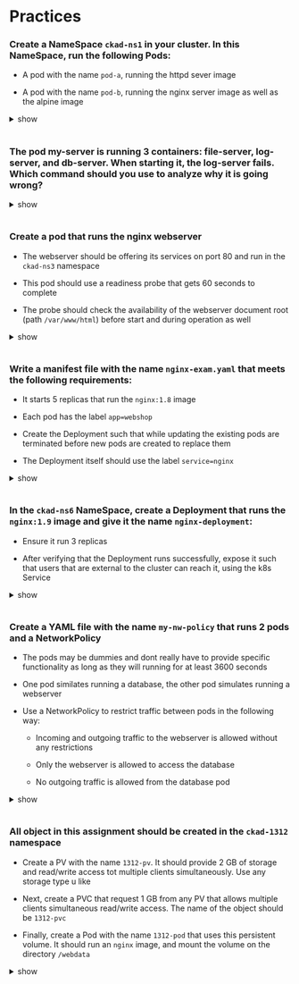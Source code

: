 # Practices

### Create a NameSpace `ckad-ns1` in your cluster. In this NameSpace, run the following Pods:
- A pod with the name `pod-a`, running the httpd sever image

- A pod with the name `pod-b`, running the nginx server image as well as the alpine image

<details><summary>show</summary>
<p>

```bash
k create ns ckad-ns1

k run pod-a --image=httpd --restart Never -n ckad-ns1

```

```yaml
apiVersion: v1
kind: Pod
metadata:
  name: pod-b
  namespace: ckad-ns1
spec:
  containers:
  - name: nginx
    image: nginx
  - name: alpine
    image: alpine
    command: ['sleep', '3600']

```

</p>
</details>

#
### The pod my-server is running 3 containers: file-server, log-server, and db-server. When starting it, the log-server fails. Which command should you use to analyze why it is going wrong?

<details><summary>show</summary>
<p>

```bash
kubectl -n ns1 logs my-server -c log-server 
```

</p>
</details>


#
### Create a pod that runs the nginx webserver
- The webserver should be offering its services on port 80 and run in the `ckad-ns3` namespace

- This pod should use a readiness probe that gets 60 seconds to complete

- The probe should check the availability of the webserver document root (path `/var/www/html`) before start and during operation as well


<details><summary>show</summary>
<p>

```yaml
apiVersion: v1
kind: Pod
metadata:
  name: webserver
  namespace: ckad-ns3
spec:
  containers:
  - name: webserver
    image: nginx
    ports:
    - containerPort: 80
    readinessProbe:
      exec:
        command: ['ls', '/']
      initialDelaySeconds: 60
      periodSeconds: 60
```

</p>
</details>

#
### Write a manifest file with the name `nginx-exam.yaml` that meets the following requirements:
- It starts 5 replicas that run the `nginx:1.8` image

- Each pod has the label `app=webshop`

- Create the Deployment such that while updating the existing pods are terminated before new pods are created to replace them

- The Deployment itself should use the label `service=nginx`

<details><summary>show</summary>
<p>

```yaml
apiVersion: apps/v1
kind: Deployment
metadata:
  name: nginx-deployment
  labels:
    service: nginx
spec:
  replicas: 5
  strategy:
    type: Recreate
  selector:
    matchLabels:
      app: webshop
  template:
    metadata:
      labels:
        app: webshop
    spec:
      containers:
      - name: nginx
        image: nginx:1.8
        ports:
        - containerPort: 80

```

</p>
</details>

#
### In the `ckad-ns6` NameSpace, create a Deployment that runs the `nginx:1.9` image and give it the name `nginx-deployment`:

- Ensure it run 3 replicas

- After verifying that the Deployment runs successfully, expose it such that users that are external to the cluster can reach it, using the k8s Service


<details><summary>show</summary>
<p>

```bash
k create ns ckad-ns6

k -n ckad-ns6 create deployment nginx-deployment --image nginx:1.9 --replicas 3

k -n ckad-ns6 expose deployment nginx-deployment --port 80 --type NodePort
```

</p>
</details>


#
### Create a YAML file with the name `my-nw-policy` that runs 2 pods and a NetworkPolicy

- The pods may be dummies and dont really have to provide specific functionality as long as they will running for at least 3600 seconds

- One pod similates running a database, the other pod simulates running a webserver

- Use a NetworkPolicy to restrict traffic between pods in the following way:
    - Incoming and outgoing traffic to the webserver is allowed without any restrictions

    - Only the webserver is allowed to access the database

    - No outgoing traffic is allowed from the database pod


<details><summary>show</summary>
<p>

```yaml
apiVersion: v1
kind: Pod
metadata:
  name: web
  labels:
    app: web
spec:
  containers:
  - name: web
    image: alpine
    command: ['sleep', '3600']

---
apiVersion: v1
kind: Pod
metadata:
  name: db
  labels:
    app: db
spec:
  containers:
  - name: db
    image: alpine
    command: ['sleep', '3600']

---
apiVersion: networking.k8s.io/v1
kind: NetworkPolicy
metadata:
  name: db-np
spec:
  policyTypes:
  - Ingress
  - Egress
  podSelector:
    matchLabels:
      app: db
  ingress:
  - from:
    - podSelector:
        matchLabels:
          app: web

```

</p>
</details>


#
### All object in this assignment should be created in the `ckad-1312` namespace

- Create a PV with the name `1312-pv`. It should provide 2 GB of storage and read/write access tot multiple clients simultaneously. Use any storage type u like

- Next, create a PVC that request 1 GB from any PV that allows multiple clients simultaneous read/write access. The name of the object should be `1312-pvc`

- Finally, create a Pod with the name `1312-pod` that uses this persistent volume. It should run an `nginx` image, and mount the volume on the directory `/webdata`


<details><summary>show</summary>
<p>

```yaml

apiVersion: v1
kind: PersistentVolume
metadata:
  name: 1312-pv
  labels:
    type: local
  namespace: ckad-1312
spec:
  storageClassName: manual
  capacity:
    storage: 2Gi
  accessModes:
    - ReadWriteMany
  hostPath:
    path: "/mnt/data"

---
apiVersion: v1
kind: PersistentVolumeClaim
metadata:
  name: 1312-pvc
  namespace: ckad-1312
spec:
  storageClassName: manual
  accessModes:
    - ReadWriteMany
  resources:
    requests:
      storage: 1Gi

---
apiVersion: v1
kind: Pod
metadata:
  name: 1312-pod
  namespace: ckad-1312
spec:
  volumes:
    - name: 1312-storage
      persistentVolumeClaim:
        claimName: 1312-pvc
  containers:
    - name: 1312-container
      image: nginx
      ports:
        - containerPort: 80
          name: "http-server"
      volumeMounts:
        - mountPath: "/webdata"
          name: 1312-storage


```

</p>
</details>

